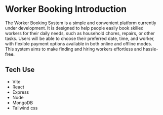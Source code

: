 # Worker Booking Introduction

The Worker Booking System is a simple and convenient platform currently under development. It is designed to help people easily book skilled workers for their daily needs, such as household chores, repairs, or other tasks. Users will be able to choose their preferred date, time, and worker, with flexible payment options available in both online and offline modes. This system aims to make finding and hiring workers effortless and hassle-free.

## Tech Use
- Vite
- React
- Express
- Node
- MongoDB
- Tailwind css
